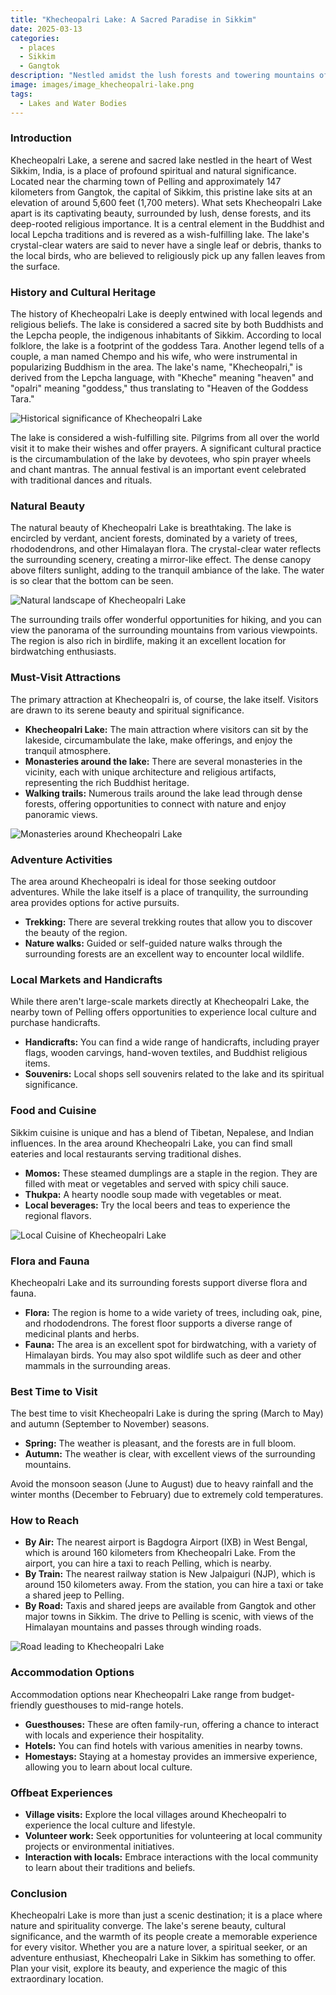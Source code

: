 ```yaml
---
title: "Khecheopalri Lake: A Sacred Paradise in Sikkim"
date: 2025-03-13
categories:
  - places
  - Sikkim
  - Gangtok
description: "Nestled amidst the lush forests and towering mountains of Sikkim, Khecheopalri Lake is a sacred destination known for its emerald-green waters. Revered as 'Moses' Lake' due to its unique shape, it lies near Gangtok and offers breathtaking views. Popular among trekkers en route to Mount Kanchenjunga, the lake is surrounded by natural beauty and spiritual significance, making it a perfect spot for photography and reflection."
image: images/image_khecheopalri-lake.png
tags: 
  - Lakes and Water Bodies
---
```



### **Introduction**

Khecheopalri Lake, a serene and sacred lake nestled in the heart of West Sikkim, India, is a place of profound spiritual and natural significance. Located near the charming town of Pelling and approximately 147 kilometers from Gangtok, the capital of Sikkim, this pristine lake sits at an elevation of around 5,600 feet (1,700 meters). What sets Khecheopalri Lake apart is its captivating beauty, surrounded by lush, dense forests, and its deep-rooted religious importance. It is a central element in the Buddhist and local Lepcha traditions and is revered as a wish-fulfilling lake. The lake's crystal-clear waters are said to never have a single leaf or debris, thanks to the local birds, who are believed to religiously pick up any fallen leaves from the surface.

### **History and Cultural Heritage**

The history of Khecheopalri Lake is deeply entwined with local legends and religious beliefs. The lake is considered a sacred site by both Buddhists and the Lepcha people, the indigenous inhabitants of Sikkim. According to local folklore, the lake is a footprint of the goddess Tara. Another legend tells of a couple, a man named Chempo and his wife, who were instrumental in popularizing Buddhism in the area. The lake's name, "Khecheopalri," is derived from the Lepcha language, with "Kheche" meaning "heaven" and "opalri" meaning "goddess," thus translating to "Heaven of the Goddess Tara."

<img src="placeholder_image_01.jpg" alt="Historical significance of Khecheopalri Lake">

The lake is considered a wish-fulfilling site. Pilgrims from all over the world visit it to make their wishes and offer prayers. A significant cultural practice is the circumambulation of the lake by devotees, who spin prayer wheels and chant mantras. The annual festival is an important event celebrated with traditional dances and rituals.

### **Natural Beauty**

The natural beauty of Khecheopalri Lake is breathtaking. The lake is encircled by verdant, ancient forests, dominated by a variety of trees, rhododendrons, and other Himalayan flora. The crystal-clear water reflects the surrounding scenery, creating a mirror-like effect. The dense canopy above filters sunlight, adding to the tranquil ambiance of the lake. The water is so clear that the bottom can be seen.

<img src="placeholder_image_02.jpg" alt="Natural landscape of Khecheopalri Lake">

The surrounding trails offer wonderful opportunities for hiking, and you can view the panorama of the surrounding mountains from various viewpoints. The region is also rich in birdlife, making it an excellent location for birdwatching enthusiasts.

### **Must-Visit Attractions**

The primary attraction at Khecheopalri is, of course, the lake itself. Visitors are drawn to its serene beauty and spiritual significance.

*   **Khecheopalri Lake:** The main attraction where visitors can sit by the lakeside, circumambulate the lake, make offerings, and enjoy the tranquil atmosphere.
*   **Monasteries around the lake:** There are several monasteries in the vicinity, each with unique architecture and religious artifacts, representing the rich Buddhist heritage.
*   **Walking trails:** Numerous trails around the lake lead through dense forests, offering opportunities to connect with nature and enjoy panoramic views.

<img src="placeholder_image_03.jpg" alt="Monasteries around Khecheopalri Lake">

### **Adventure Activities**

The area around Khecheopalri is ideal for those seeking outdoor adventures. While the lake itself is a place of tranquility, the surrounding area provides options for active pursuits.

*   **Trekking:** There are several trekking routes that allow you to discover the beauty of the region.
*   **Nature walks:** Guided or self-guided nature walks through the surrounding forests are an excellent way to encounter local wildlife.

### **Local Markets and Handicrafts**

While there aren't large-scale markets directly at Khecheopalri Lake, the nearby town of Pelling offers opportunities to experience local culture and purchase handicrafts.

*   **Handicrafts:** You can find a wide range of handicrafts, including prayer flags, wooden carvings, hand-woven textiles, and Buddhist religious items.
*   **Souvenirs:** Local shops sell souvenirs related to the lake and its spiritual significance.

### **Food and Cuisine**

Sikkim cuisine is unique and has a blend of Tibetan, Nepalese, and Indian influences. In the area around Khecheopalri Lake, you can find small eateries and local restaurants serving traditional dishes.

*   **Momos:** These steamed dumplings are a staple in the region. They are filled with meat or vegetables and served with spicy chili sauce.
*   **Thukpa:** A hearty noodle soup made with vegetables or meat.
*   **Local beverages:** Try the local beers and teas to experience the regional flavors.

<img src="placeholder_image_04.jpg" alt="Local Cuisine of Khecheopalri Lake">

### **Flora and Fauna**

Khecheopalri Lake and its surrounding forests support diverse flora and fauna.

*   **Flora:** The region is home to a wide variety of trees, including oak, pine, and rhododendrons. The forest floor supports a diverse range of medicinal plants and herbs.
*   **Fauna:** The area is an excellent spot for birdwatching, with a variety of Himalayan birds. You may also spot wildlife such as deer and other mammals in the surrounding areas.

### **Best Time to Visit**

The best time to visit Khecheopalri Lake is during the spring (March to May) and autumn (September to November) seasons.

*   **Spring:** The weather is pleasant, and the forests are in full bloom.
*   **Autumn:** The weather is clear, with excellent views of the surrounding mountains.

Avoid the monsoon season (June to August) due to heavy rainfall and the winter months (December to February) due to extremely cold temperatures.

### **How to Reach**

*   **By Air:** The nearest airport is Bagdogra Airport (IXB) in West Bengal, which is around 160 kilometers from Khecheopalri Lake. From the airport, you can hire a taxi to reach Pelling, which is nearby.
*   **By Train:** The nearest railway station is New Jalpaiguri (NJP), which is around 150 kilometers away. From the station, you can hire a taxi or take a shared jeep to Pelling.
*   **By Road:** Taxis and shared jeeps are available from Gangtok and other major towns in Sikkim. The drive to Pelling is scenic, with views of the Himalayan mountains and passes through winding roads.

<img src="placeholder_image_05.jpg" alt="Road leading to Khecheopalri Lake">

### **Accommodation Options**

Accommodation options near Khecheopalri Lake range from budget-friendly guesthouses to mid-range hotels.

*   **Guesthouses:** These are often family-run, offering a chance to interact with locals and experience their hospitality.
*   **Hotels:** You can find hotels with various amenities in nearby towns.
*   **Homestays:** Staying at a homestay provides an immersive experience, allowing you to learn about local culture.

### **Offbeat Experiences**

*   **Village visits:** Explore the local villages around Khecheopalri to experience the local culture and lifestyle.
*   **Volunteer work:** Seek opportunities for volunteering at local community projects or environmental initiatives.
*   **Interaction with locals:** Embrace interactions with the local community to learn about their traditions and beliefs.

### **Conclusion**

Khecheopalri Lake is more than just a scenic destination; it is a place where nature and spirituality converge. The lake's serene beauty, cultural significance, and the warmth of its people create a memorable experience for every visitor. Whether you are a nature lover, a spiritual seeker, or an adventure enthusiast, Khecheopalri Lake in Sikkim has something to offer. Plan your visit, explore its beauty, and experience the magic of this extraordinary location.


